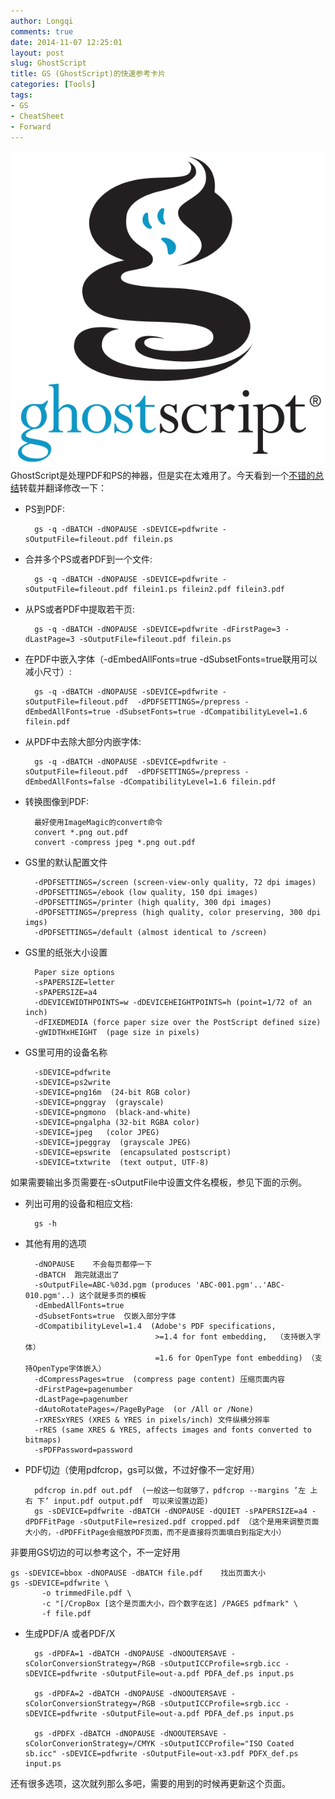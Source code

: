 ```yaml
---
author: Longqi
comments: true
date: 2014-11-07 12:25:01
layout: post
slug: GhostScript
title: GS (GhostScript)的快速参考卡片
categories: [Tools]
tags:
- GS
- CheatSheet
- Forward
---
```

![GhostScript Logo](/public/images/gs.svg)
GhostScript是处理PDF和PS的神器，但是实在太难用了。今天看到一个[不错的总结](http://flukylogs.blogspot.sg/2012/08/gs-ghostscript-cheat-sheet.html)转载并翻译修改一下：

- PS到PDF:

		gs -q -dBATCH -dNOPAUSE -sDEVICE=pdfwrite -sOutputFile=fileout.pdf filein.ps 

- 合并多个PS或者PDF到一个文件:

		gs -q -dBATCH -dNOPAUSE -sDEVICE=pdfwrite -sOutputFile=fileout.pdf filein1.ps filein2.pdf filein3.pdf

- 从PS或者PDF中提取若干页:

		gs -q -dBATCH -dNOPAUSE -sDEVICE=pdfwrite -dFirstPage=3 -dLastPage=3 -sOutputFile=fileout.pdf filein.ps

- 在PDF中嵌入字体（-dEmbedAllFonts=true -dSubsetFonts=true联用可以减小尺寸）:

		gs -q -dBATCH -dNOPAUSE -sDEVICE=pdfwrite -sOutputFile=fileout.pdf  -dPDFSETTINGS=/prepress -dEmbedAllFonts=true -dSubsetFonts=true -dCompatibilityLevel=1.6 filein.pdf

- 从PDF中去除大部分内嵌字体:

		gs -q -dBATCH -dNOPAUSE -sDEVICE=pdfwrite -sOutputFile=fileout.pdf  -dPDFSETTINGS=/prepress -dEmbedAllFonts=false -dCompatibilityLevel=1.6 filein.pdf

- 转换图像到PDF:

		最好使用ImageMagic的convert命令
		convert *.png out.pdf
		convert -compress jpeg *.png out.pdf

- GS里的默认配置文件

		-dPDFSETTINGS=/screen (screen-view-only quality, 72 dpi images)
		-dPDFSETTINGS=/ebook (low quality, 150 dpi images)
		-dPDFSETTINGS=/printer (high quality, 300 dpi images)
		-dPDFSETTINGS=/prepress (high quality, color preserving, 300 dpi imgs)
		-dPDFSETTINGS=/default (almost identical to /screen)

- GS里的纸张大小设置

		Paper size options
		-sPAPERSIZE=letter
		-sPAPERSIZE=a4
		-dDEVICEWIDTHPOINTS=w -dDEVICEHEIGHTPOINTS=h (point=1/72 of an inch)
		-dFIXEDMEDIA (force paper size over the PostScript defined size)
		-gWIDTHxHEIGHT  (page size in pixels)

- GS里可用的设备名称

		-sDEVICE=pdfwrite
		-sDEVICE=ps2write
		-sDEVICE=png16m  (24-bit RGB color)
		-sDEVICE=pnggray  (grayscale)
		-sDEVICE=pngmono  (black-and-white)
		-sDEVICE=pngalpha (32-bit RGBA color)
		-sDEVICE=jpeg   (color JPEG)
		-sDEVICE=jpeggray  (grayscale JPEG)
		-sDEVICE=epswrite  (encapsulated postscript)
		-sDEVICE=txtwrite  (text output, UTF-8)

如果需要输出多页需要在-sOutputFile中设置文件名模板，参见下面的示例。

- 列出可用的设备和相应文档: 

		gs -h

- 其他有用的选项

		-dNOPAUSE    不会每页都停一下
		-dBATCH  跑完就退出了
		-sOutputFile=ABC-%03d.pgm (produces 'ABC-001.pgm'..'ABC-010.pgm'..) 这个就是多页的模板
		-dEmbedAllFonts=true
		-dSubsetFonts=true  仅嵌入部分字体
		-dCompatibilityLevel=1.4  (Adobe's PDF specifications,
		                           >=1.4 for font embedding,  （支持嵌入字体）
		                           =1.6 for OpenType font embedding) （支持OpenType字体嵌入）
		-dCompressPages=true  (compress page content) 压缩页面内容
		-dFirstPage=pagenumber
		-dLastPage=pagenumber
		-dAutoRotatePages=/PageByPage  (or /All or /None)
		-rXRESxYRES (XRES & YRES in pixels/inch) 文件纵横分辨率
		-rRES (same XRES & YRES, affects images and fonts converted to bitmaps)
		-sPDFPassword=password

- PDF切边（使用pdfcrop，gs可以做，不过好像不一定好用）

		pdfcrop in.pdf out.pdf  (一般这一句就够了，pdfcrop --margins ’左 上 右 下’ input.pdf output.pdf  可以来设置边距)
		gs -sDEVICE=pdfwrite -dBATCH -dNOPAUSE -dQUIET -sPAPERSIZE=a4 -dPDFFitPage -sOutputFile=resized.pdf cropped.pdf （这个是用来调整页面大小的，-dPDFFitPage会缩放PDF页面，而不是直接将页面填白到指定大小）

非要用GS切边的可以参考这个，不一定好用

	gs -sDEVICE=bbox -dNOPAUSE -dBATCH file.pdf    找出页面大小
	gs -sDEVICE=pdfwrite \
		   -o trimmedFile.pdf \
		   -c "[/CropBox [这个是页面大小，四个数字在这] /PAGES pdfmark" \
		   -f file.pdf

- 生成PDF/A 或者PDF/X

		gs -dPDFA=1 -dBATCH -dNOPAUSE -dNOOUTERSAVE -sColorConversionStrategy=/RGB -sOutputICCProfile=srgb.icc -sDEVICE=pdfwrite -sOutputFile=out-a.pdf PDFA_def.ps input.ps

		gs -dPDFA=2 -dBATCH -dNOPAUSE -dNOOUTERSAVE -sColorConversionStrategy=/RGB -sOutputICCProfile=srgb.icc -sDEVICE=pdfwrite -sOutputFile=out-a.pdf PDFA_def.ps input.ps

		gs -dPDFX -dBATCH -dNOPAUSE -dNOOUTERSAVE -sColorConverionStrategy=/CMYK -sOutputICCProfile="ISO Coated sb.icc" -sDEVICE=pdfwrite -sOutputFile=out-x3.pdf PDFX_def.ps input.ps

还有很多选项，这次就列那么多吧，需要的用到的时候再更新这个页面。